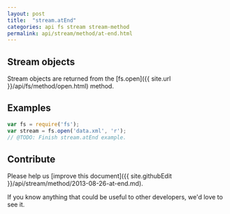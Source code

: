 ```yaml
---
layout: post
title:  "stream.atEnd"
categories: api fs stream stream-method
permalink: api/stream/method/at-end.html
---
```


## Stream objects

Stream objects are returned from the [fs.open]({{ site.url }}/api/fs/method/open.html) method.

## Examples

```javascript
var fs = require('fs');
var stream = fs.open('data.xml', 'r');
// @TODO: Finish stream.atEnd example.
```

## Contribute

Please help us [improve this document]({{ site.githubEdit }}/api/stream/method/2013-08-26-at-end.md).

If you know anything that could be useful to other developers, we'd love to see it.



